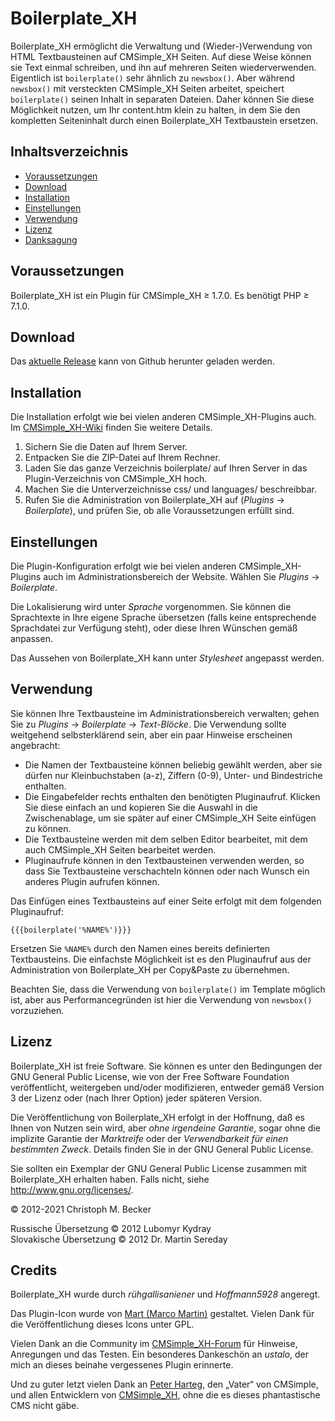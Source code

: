 # Boilerplate\_XH

Boilerplate\_XH ermöglicht die Verwaltung und
(Wieder-)Verwendung von HTML Textbausteinen auf CMSimple\_XH Seiten. Auf diese
Weise können sie Text einmal schreiben, und ihn auf mehreren Seiten
wiederverwenden. Eigentlich ist `boilerplate()` sehr ähnlich zu `newsbox()`. Aber
während `newsbox()` mit versteckten CMSimple\_XH Seiten arbeitet, speichert
`boilerplate()` seinen Inhalt in separaten Dateien. Daher können Sie diese
Möglichkeit nutzen, um Ihr content.htm klein zu halten, in dem Sie den
kompletten Seiteninhalt durch einen Boilerplate\_XH Textbaustein ersetzen.

## Inhaltsverzeichnis

- [Voraussetzungen](#voraussetzungen)
- [Download](#download)
- [Installation](#installation)
- [Einstellungen](#einstellungen)
- [Verwendung](#verwendung)
- [Lizenz](#lizenz)
- [Danksagung](#danksagung)


## Voraussetzungen

Boilerplate\_XH ist ein Plugin für CMSimple\_XH ≥ 1.7.0.
Es benötigt PHP ≥ 7.1.0.

## Download

Das [aktuelle Release](https://github.com/cmb69/boilerplate_xh/releases/latest)
kann von Github herunter geladen werden.

## Installation

Die Installation erfolgt wie bei vielen anderen CMSimple\_XH-Plugins auch. Im
[CMSimple_XH-Wiki](https://wiki.cmsimple-xh.org/doku.php/de:installation#plugins)
finden Sie weitere Details.

1. Sichern Sie die Daten auf Ihrem Server.
2. Entpacken Sie die ZIP-Datei auf Ihrem Rechner.
3. Laden Sie das ganze Verzeichnis boilerplate/ auf Ihren Server in das Plugin-Verzeichnis von CMSimple\_XH hoch.
4. Machen Sie die Unterverzeichnisse css/ und languages/ beschreibbar.
5. Rufen Sie die Administration von Boilerplate\_XH auf (*Plugins* → *Boilerplate*),
   und prüfen Sie, ob alle Voraussetzungen erfüllt sind.

## Einstellungen

Die Plugin-Konfiguration erfolgt wie bei vielen anderen CMSimple\_XH-Plugins
auch im Administrationsbereich der Website. Wählen Sie *Plugins* → *Boilerplate*.

Die Lokalisierung wird unter *Sprache* vorgenommen. Sie können die
Sprachtexte in Ihre eigene Sprache übersetzen (falls keine entsprechende
Sprachdatei zur Verfügung steht), oder diese Ihren Wünschen gemäß anpassen.

Das Aussehen von Boilerplate\_XH kann unter *Stylesheet* angepasst werden.

## Verwendung

Sie können Ihre Textbausteine im Administrationsbereich verwalten; gehen Sie zu
*Plugins* → *Boilerplate* → *Text-Blöcke*. Die Verwendung sollte weitgehend
selbsterklärend sein, aber ein paar Hinweise erscheinen angebracht:

- Die Namen der Textbausteine können beliebig gewählt werden, aber sie dürfen nur
  Kleinbuchstaben (a-z), Ziffern (0-9), Unter- und Bindestriche enthalten.
- Die Eingabefelder rechts enthalten den benötigten Pluginaufruf. Klicken Sie
  diese einfach an und kopieren Sie die Auswahl in die Zwischenablage, um sie später
  auf einer CMSimple\_XH Seite einfügen zu können.
- Die Textbausteine werden mit dem selben Editor
  bearbeitet, mit dem auch CMSimple\_XH Seiten bearbeitet werden.
- Pluginaufrufe können in den Textbausteinen
  verwenden werden, so dass Sie Textbausteine verschachteln können oder nach Wunsch ein
  anderes Plugin aufrufen können.

Das Einfügen eines Textbausteins auf einer Seite erfolgt mit dem folgenden
Pluginaufruf:

    {{{boilerplate('%NAME%')}}}

Ersetzen Sie `%NAME%` durch den Namen eines bereits definierten Textbausteins. Die
einfachste Möglichkeit ist es den Pluginaufruf aus der Administration von
Boilerplate\_XH per Copy&Paste zu übernehmen.

Beachten Sie, dass die Verwendung von `boilerplate()` im Template möglich ist,
aber aus Performancegründen ist hier die Verwendung von `newsbox()`
vorzuziehen.

## Lizenz

Boilerplate\_XH ist freie Software. Sie können es unter den Bedingungen
der GNU General Public License, wie von der Free Software Foundation
veröffentlicht, weitergeben und/oder modifizieren, entweder gemäß
Version 3 der Lizenz oder (nach Ihrer Option) jeder späteren Version.

Die Veröffentlichung von Boilerplate\_XH erfolgt in der Hoffnung, daß es
Ihnen von Nutzen sein wird, aber *ohne irgendeine Garantie*, sogar ohne
die implizite Garantie der *Marktreife* oder der *Verwendbarkeit für einen
bestimmten Zweck*. Details finden Sie in der GNU General Public License.

Sie sollten ein Exemplar der GNU General Public License zusammen mit
Boilerplate\_XH erhalten haben. Falls nicht, siehe http://www.gnu.org/licenses/.

© 2012-2021 Christoph M. Becker

Russische Übersetzung © 2012 Lubomyr Kydray  
Slovakische Übersetzung © 2012 Dr. Martin Sereday

## Credits

Boilerplate\_XH wurde durch *rühgallisaniener* und *Hoffmann5928* angeregt.

Das Plugin-Icon wurde von [Mart (Marco Martin)](http://www.notmart.org/) gestaltet.
Vielen Dank für die Veröffentlichung dieses Icons unter GPL.

Vielen Dank an die Community im [CMSimple\_XH-Forum](http://www.cmsimpleforum.com/)
für Hinweise, Anregungen und das Testen.
Ein besonderes Dankeschön an *ustalo*, der mich an dieses beinahe vergessenes Plugin erinnerte.

Und zu guter letzt vielen Dank an [Peter Harteg](http://www.harteg.dk/), den „Vater“ von CMSimple,
und allen Entwicklern von [CMSimple\_XH](http://www.cmsimple-xh.org/de/),
ohne die es dieses phantastische CMS nicht gäbe.
